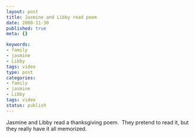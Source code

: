 ```yaml
--- 
layout: post
title: Jasmine and Libby read poem
date: 2008-11-30
published: true
meta: {}

keywords: 
- family
- jasmine
- Libby
tags: video
type: post
categories: 
- family
- jasmine
- Libby
tags: video
status: publish
---
```



Jasmine and Libby read a thanksgiving poem.  They pretend to read it, but they really have it all memorized.

  



